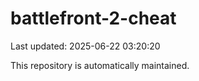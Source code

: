 # battlefront-2-cheat

Last updated: 2025-06-22 03:20:20

This repository is automatically maintained.
